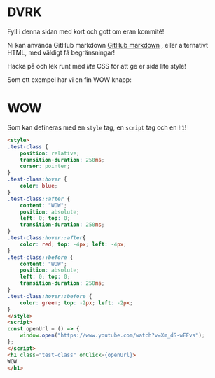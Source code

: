 # DVRK
Fyll i denna sidan med kort och gott om eran kommité!

Ni kan använda GitHub markdown 
[GitHub markdown](https://docs.github.com/en/get-started/writing-on-github/getting-started-with-writing-and-formatting-on-github/basic-writing-and-formatting-syntax)
, eller alternativt HTML, med väldigt få begränsningar!

Hacka på och lek runt med *lite* CSS för att ge er sida lite style!

Som ett exempel har vi en fin WOW knapp:
<style>
.test-class {
    position: relative;
    transition-duration: 250ms;
    cursor: pointer;
}
.test-class:hover {
    color: blue;
}
.test-class::after {
    content: "WOW";
    position: absolute;
    left: 0; top: 0;
    transition-duration: 250ms;
}
.test-class:hover::after{
    color: red; top: -4px; left: -4px;
}
.test-class::before {
    content: "WOW";
    position: absolute;
    left: 0; top: 0;
    transition-duration: 250ms;
}
.test-class:hover::before {
    color: green; top: -2px; left: -2px;
}
</style>
<script>
const openUrl = () => {
    window.open("https://www.youtube.com/watch?v=Xm_dS-wEFvs");
};
</script>
<h1 class="test-class" onClick={openUrl}>
WOW
</h1>

Som kan defineras med en `style` tag, en `script` tag och en `h1`!
```html
<style>
.test-class {
    position: relative;
    transition-duration: 250ms;
    cursor: pointer;
}
.test-class:hover {
    color: blue;
}
.test-class::after {
    content: "WOW";
    position: absolute;
    left: 0; top: 0;
    transition-duration: 250ms;
}
.test-class:hover::after{
    color: red; top: -4px; left: -4px;
}
.test-class::before {
    content: "WOW";
    position: absolute;
    left: 0; top: 0;
    transition-duration: 250ms;
}
.test-class:hover::before {
    color: green; top: -2px; left: -2px;
}
</style>
<script>
const openUrl = () => {
    window.open("https://www.youtube.com/watch?v=Xm_dS-wEFvs");
};
</script>
<h1 class="test-class" onClick={openUrl}>
WOW
</h1>
```